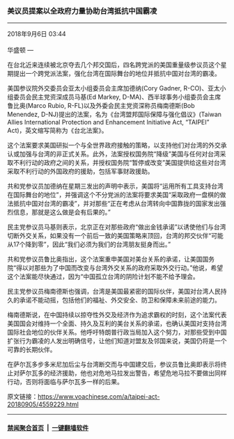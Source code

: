 ### 美议员提案以全政府力量协助台湾抵抗中国霸凌
------------------------

<div class="published">
 <span class="date" title="中国时间">
  <time datetime="2018-09-06T03:44:23+08:00">
   2018年9月6日 03:44
  </time>
 </span>
</div>
<br/>
<div class="wsw">
 <span class="dateline">
  华盛顿 —
 </span>
 <p>
  在台北近来连续被北京夺去几个邦交国后，四名跨党派的美国重量级参议员这个星期提出一个跨党派法案，强化台湾在国际舞台的地位并抵抗中国对台湾的霸凌。
 </p>
 <p>
  美国参议院外交委员会亚太小组委员会主席加德纳(Cory Gadner, R-CO)、亚太小组委员会民主党资深成员马基(Ed Markey, D-MA)、西半球事务小组委员会主席鲁比奥(Marco Rubio, R-FL)以及外委会民主党资深称员梅南德斯(Bob Menendez, D-NJ)提出的法案，名为《台湾盟邦国际保障与强化倡议》(Taiwan Allies International Protection and Enhancement Initiative Act, “TAIPEI” Act)，英文缩写简称为《台北法案》。
 </p>
 <p>
  这个法案要求美国研拟一个与全世界政府接触的策略，以支持他们对台湾的外交承认或加强与台湾的非正式关系。此外，法案授权国务院“降级”美国与任何对台湾采取不利行动的政府之间的关系，并授权国务院“暂停或改变”美国提供给这些对台湾采取不利行动的外国政府的援助，包括军事财政援助。
 </p>
 <p>
  共和党参议员加德纳在星期三发出的声明中表示，美国将“运用所有工具支持台湾在国际舞台的地位”，并强调这个不分党派的法案将要求美国“采取政府一盘棋的做法抵抗中国对台湾的霸凌”，并对那些“正在考虑从台湾转向中国靠拢的国家发出强烈信息，那就是这么做是会有后果的。”
 </p>
 <p>
  民主党参议员马基则表示，北京正在对那些政府“做出金钱承诺”以诱使他们与台湾切断外交关系，如果没有一个前后一致的美国策略来顶回，台湾的邦交伙伴“可能从17个降到零”，因此“我们必须为我们的台湾朋友挺身而出。”
 </p>
 <p>
  共和党参议员鲁比奥指出，这个法案重申美国对美台关系的承诺，让美国国务院“得以对那些为了中国而改变与台湾外交关系的政府采取外交行动。”他说，希望这个法案能尽快通过，因为“中国孤立台湾的阴险计划不能不给予理会。
 </p>
 <p>
  民主党参议员梅南德斯也强调，台湾是美国最紧密的国际伙伴，美国对台湾人民持久的承诺不能动摇，包括他们的福祉、外交安全、防卫和保障未来前途的能力。
 </p>
 <p>
  梅南德斯说，在中国持续以掠夺性外交及经济作为追求霸权的时刻，这个法案代表美国国会对维持一个全面、持久及互利的美台关系的承诺，也确认美国对支持台湾国际社会地位的伙伴关系。他呼吁特朗普行政当局加入这个努力，对那些受到中国扩张行为霸凌的人发出明确信号，让他们知道对盟友及邻国来说，美国仍将是一个可靠的长期伙伴。
 </p>
 <p>
  在萨尔瓦多步多米尼加后尘与台湾断交而与中国建交后，参议员鲁比奥即表示将终止对萨尔瓦多的经济援助，他也对危地马拉发出警告，希望危地马拉不要做出同样行动，否则将面临与萨尔瓦多一样的后果。
 </p>
</div>

原文链接：https://www.voachinese.com/a/taipei-act-20180905/4559229.html


------------------------
#### [禁闻聚合首页](https://github.com/gfw-breaker/banned-news/blob/master/README.md) &nbsp;|&nbsp;  [一键翻墙软件](https://github.com/gfw-breaker/nogfw/blob/master/README.md)